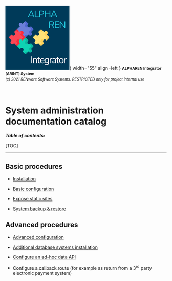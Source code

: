 ![arint_logo](../../pictures/arint_logo.png){ width="55" align=left }
<small markdown>**ALPHAREN Integrator (ARINT) System**<br>
*(c) 2021 RENware Software Systems. RESTRICTED only for project internal use*
</small><br><br><br>


# System administration documentation catalog

***Table of contents:***

[TOC]

***





## Basic procedures

* [Installation](./system_installation.md)

* [Basic configuration](../../wip.md) <!-- #TODO make me... -->

* [Expose static sites](../../wip.md) <!-- #TODO make me... -->

* [System backup & restore](../../wip.md) <!-- #TODO make me... -->







## Advanced procedures


* [Advanced configuration](../../wip.md) <!-- #TODO make me... -->

* [Additional database systems installation](../../wip.md) <!-- #TODO make me... -->

* [Configure an ad-hoc data API](../../wip.md) <!-- #TODO make me... -->

* [Configure a callback route](../../wip.md) (for example as return from a 3<sup>rd</sup> party electronic payment system) <!-- #TODO make me... -->



